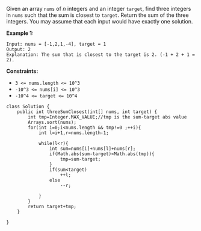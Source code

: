 Given an array `nums` of *n* integers and an integer `target`, find three integers in `nums` such that the sum is closest to `target`. Return the sum of the three integers. You may assume that each input would have exactly one solution.

 

**Example 1:**

```
Input: nums = [-1,2,1,-4], target = 1
Output: 2
Explanation: The sum that is closest to the target is 2. (-1 + 2 + 1 = 2).
```

 

**Constraints:**

- `3 <= nums.length <= 10^3`
- `-10^3 <= nums[i] <= 10^3`
- `-10^4 <= target <= 10^4`

```
class Solution {
    public int threeSumClosest(int[] nums, int target) {
        int tmp=Integer.MAX_VALUE;//tmp is the sum-target abs value
        Arrays.sort(nums);
        for(int i=0;i<nums.length && tmp!=0 ;++i){
            int l=i+1,r=nums.length-1;
            
            while(l<r){
                int sum=nums[i]+nums[l]+nums[r];
                if(Math.abs(sum-target)<Math.abs(tmp)){
                    tmp=sum-target;
                }
                if(sum<target)
                    ++l;
                else
                    --r;
                
            }    
        }
        return target+tmp;
    }

}
```

